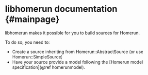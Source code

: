 libhomerun documentation {#mainpage}
========================

libhomerun makes it possible for you to build sources for Homerun.

To do so, you need to:
- Create a source inheriting from Homerun::AbstractSource (or use Homerun::SimpleSource)
- Have your source provide a model following the [Homerun model specification](@ref homerunmodel).
